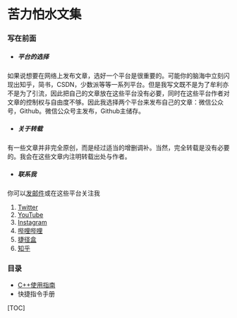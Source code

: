 # 苦力怕水文集
### 写在前面
- ##### 平台的选择
  

如果说想要在网络上发布文章，选好一个平台是很重要的。可能你的脑海中立刻闪现出知乎，简书，CSDN，少数派等等一系列平台。但是我写文既不是为了牟利亦不是为了引流，因此把自己的文章放在这些平台没有必要，同时在这些平台作者对文章的控制权与自由度不够。因此我选择两个平台来发布自己的文章：微信公众号，Github。微信公众号主发布，Github主储存。

- ##### 关于转载
  

有一些文章并非完全原创，而是经过适当的增删调补。当然，完全转载是没有必要的。我会在这些文章内注明转载出处与作者。

- ##### 联系我

你可以[发邮件](http://mail.qq.com/cgi-bin/qm_share?t=qm_mailme&email=creeperwater@qq.com "creeperwater@qq.com")或在这些平台关注我
1. [Twitter](https://twitter.com/creeperlqb)
2. [YouTube](https://www.youtube.com/channel/UC75HTtnmfiMCeyC6Rhtq4tA)
3. [Instagram](https://www.instagram.com/creeperlqb)
4. [哔哩哔哩](https://space.bilibili.com/310226410)
5. [捷径盒](https://jiejinghe.com/users/7611382328)
6. [知乎](http://www.zhihu.com/people/creeperwater)
### 目录
- [C++使用指南](C++使用指南/README.md)
- 快捷指令手册

[TOC]

